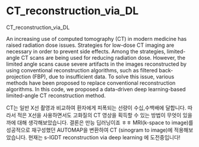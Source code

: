 # CT_reconstruction_via_DL
CT_reconstruction_via_DL


An increasing use of computed tomography (CT) in modern medicine has raised radiation dose issues. 
Strategies for low-dose CT imaging are necessary in order to prevent side effects. 
Among the strategies, limited-angle CT scans are being used for reducing radiation dose. 
However, the limited angle scans cause severe artifacts in the images reconstructed by using conventional reconstruction algorithms, 
such as filtered back-projection (FBP), due to insufficient data. 
To solve this issue, various methods have been proposed to replace conventional reconstruction algorithms. 
In this code, we proposed a data-driven deep learning-based limited-angle CT reconstruction method.


CT는 일반 X선 촬영과 비교하여 환자에게 피폭되는 선량이 수십,수백배에 달합니다.
따라서 적은 X선을 사용하면서도 고화질의 CT 영상을 획득할 수 있는 방법이 무엇이 있을까에 대해 생각해보았습니다.
결론은 만능 딥러닝이죠 ㅎㅎ
MRI(k-space to image)를 성공적으로 재구성했던 AUTOMAP을 변환하여 CT (sinogram to image)에 적용해보았습니다.
현재는 s-IGDT reconstruction via deep learning 에 도전중입니다!


